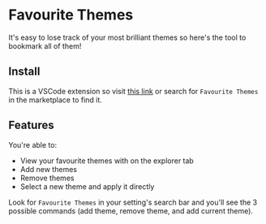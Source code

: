 # Favourite Themes

It's easy to lose track of your most brilliant themes so here's the tool to bookmark all of them!

## Install

This is a VSCode extension so visit [this link](https://marketplace.visualstudio.com/items?itemName=ItzaMi.your-favourite-themes) or search for `Favourite Themes` in the marketplace to find it.

## Features

You're able to:

- View your favourite themes with on the explorer tab
- Add new themes
- Remove themes
- Select a new theme and apply it directly

Look for `Favourite Themes` in your setting's search bar and you'll see the 3 possible commands (add theme, remove theme, and add current theme).
